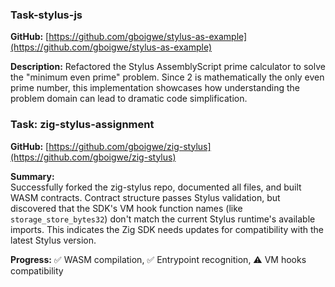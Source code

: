 ### Task-stylus-js

**GitHub:** [https://github.com/gboigwe/stylus-as-example](https://github.com/gboigwe/stylus-as-example)

**Description:**
Refactored the Stylus AssemblyScript prime calculator to solve the "minimum even prime" problem. Since 2 is mathematically the only even prime number, this implementation showcases how understanding the problem domain can lead to dramatic code simplification.


### Task: zig-stylus-assignment

**GitHub:** [https://github.com/gboigwe/zig-stylus](https://github.com/gboigwe/zig-stylus)

**Summary:**  
Successfully forked the zig-stylus repo, documented all files, and built WASM contracts. Contract structure passes Stylus validation, but discovered that the SDK's VM hook function names (like `storage_store_bytes32`) don't match the current Stylus runtime's available imports. This indicates the Zig SDK needs updates for compatibility with the latest Stylus version.

**Progress:** ✅ WASM compilation, ✅ Entrypoint recognition, ⚠️ VM hooks compatibility